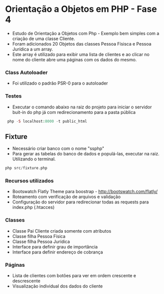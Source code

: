 # Orientação a Objetos em PHP - Fase 4

* Estudo de Orientação a Objetos com Php - Exemplo bem simples com a criação de uma classe Cliente.
* Foram adicionados 20 Objetos das classes Pessoa Físisca e Pessoa Jurídica a um array.
* Este array é utilizado para exibir uma lista de clientes e ao clicar no nome do cliente abre uma páginas com os dados do mesmo.

### Class Autoloader
* Foi utilizado o padrão PSR-0 para o autoloader

### Testes
* Executar o comando abaixo na raiz do projeto para iniciar o servidor buit-in do php já com redirecionamento para a pasta pública
```php
 php -S localhost:8000 -t public_html 
```
## Fixture
* Necessário criar banco com o nome "ssphp"
* Para gerar as tabelas do banco de dados e populá-las, executar na raiz. Utilizando o terminal.
```php
php src/fixture.php
```

### Recursos utilizados
* Bootswatch Flatly Theme para boostrap - http://bootswatch.com/flatly/
* Roteamento com verificação de arquivos e validação
* Configuração do servidor para redirecionar todas as requests para index.php (.htacces)

### Classes
* Classe Pai Cliente criada somente com atributos
* Classe filha Pessoa Física
* Classe filha Pessoa Jurídica
* Interface para definir grau de importância
* Interface para definir endereço de cobrança

### Páginas
* Lista de clientes com botões para ver em ordem crescente e descrescente
* Visualização individual dos dados do cliente
